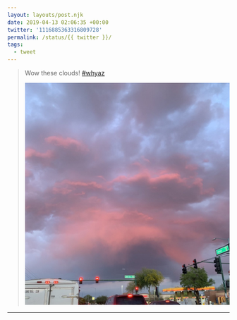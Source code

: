 ```yaml
---
layout: layouts/post.njk
date: 2019-04-13 02:06:35 +00:00
twitter: '1116885363316809728'
permalink: /status/{{ twitter }}/
tags: 
  - tweet
---
```


> Wow these clouds! [#whyaz](https://twitter.com/hashtag/whyaz) 
> 
> ![A street intersection below huge fluffy clouds in dark blues and bright pinks.](/img/1116885363316809728-D3_5T_MU8AAuZL3.jpg)

---
